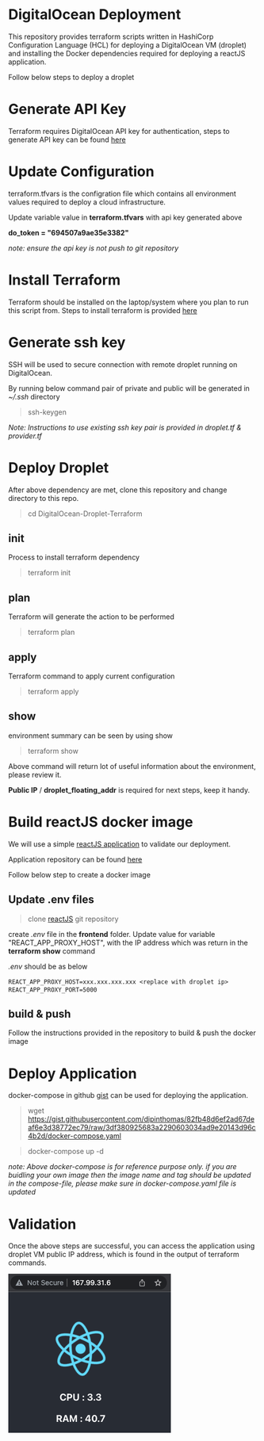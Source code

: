 # DigitalOcean Deployment

This repository provides terraform scripts written in HashiCorp Configuration Language (HCL) for deploying a DigitalOcean VM (droplet) and installing the Docker dependencies required for deploying a reactJS application.

Follow below steps to deploy a droplet

# Generate API Key

Terraform requires DigitalOcean API key for authentication, steps to generate API key can be found [here](https://www.digitalocean.com/community/tutorials/how-to-create-a-digitalocean-space-and-api-key)

# Update Configuration

terraform.tfvars  is the configration file which contains all environment values required to deploy a cloud infrastructure. 

Update variable value in **terraform.tfvars** with api key generated above

**do_token = "694507a9ae35e3382"**

*note: ensure the api key is not push to git repository*


# Install Terraform

Terraform should be installed on the laptop/system where you plan to run this script from. Steps to install terraform is provided [here](https://www.terraform.io/cli/install/apt)

# Generate ssh key

SSH will be used to secure connection with remote droplet running on DigitalOcean. 

By running below command pair of private and public will be generated in *~/.ssh* directory

> ssh-keygen

*Note: Instructions to use existing ssh key pair is provided in droplet.tf & provider.tf*

# Deploy Droplet

After above dependency are met, clone this repository and change directory to this repo.

> cd DigitalOcean-Droplet-Terraform

## init
Process to install terraform dependency

> terraform init

## plan
Terraform will generate the action to be performed

> terraform plan

## apply
Terraform command to apply current configuration

> terraform apply

## show
environment summary can be seen by using show

> terraform show

Above command will return lot of useful information about the environment, please review it. 

**Public IP** / **droplet_floating_addr** is required for next steps, keep it handy.

# Build reactJS docker image

We will use a simple [reactJS application](https://github.com/dipinthomas/reactJS-application) to validate our deployment.

Application repository can be found [here](https://github.com/dipinthomas/reactJS-application)

Follow below step to create a docker image

## Update .env files

> clone [reactJS](https://github.com/dipinthomas/reactJS-application) git repository 

create *.env* file in the **frontend** folder. Update value for variable "REACT_APP_PROXY_HOST", with the IP address which was return in the **terraform show** command

*.env* should be as below

```
REACT_APP_PROXY_HOST=xxx.xxx.xxx.xxx <replace with droplet ip>
REACT_APP_PROXY_PORT=5000
```

## build & push

Follow the instructions provided in the repository to build & push the docker image

# Deploy Application

docker-compose in github [gist](https://gist.github.com/dipinthomas/82fb48d6ef2ad67deaf6e3d38772ec79) can be used for deploying the application. 

> wget https://gist.githubusercontent.com/dipinthomas/82fb48d6ef2ad67deaf6e3d38772ec79/raw/3df380925683a2290603034ad9e20143d96c4b2d/docker-compose.yaml

> docker-compose up -d

*note: Above docker-compose is for reference purpose only. if you are buidling your own image then the image name and tag should be updated in the compose-file, please make sure in docker-compose.yaml file is updated*


# Validation

Once the above steps are successful, you can access the application using droplet VM public IP address, which is found in the output of terraform commands.


![](./img/public_ip.png)

